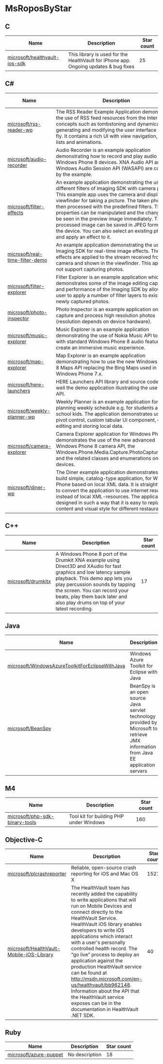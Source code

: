 # MsRoposByStar
## C
|Name|Description|Star count|
|---|---|---|
|[microsoft/healthvault-ios-sdk](https://github.com/microsoft/healthvault-ios-sdk)|This library is used for the HealthVault for iPhone app. Ongoing updates & bug fixes|25|
## C#
|Name|Description|Star count|
|---|---|---|
|[microsoft/rss-reader-wp](https://github.com/microsoft/rss-reader-wp)|The RSS Reader Example Application demonstrates the use of RSS feed resources from the Internet, and concepts such as tombstoning and dynamically generating and modifying the user interface on the fly. It contains a rich UI with view navigation, search, lists and animations.|34|
|[microsoft/audio-recorder](https://github.com/microsoft/audio-recorder)|Audio Recorder is an example application demonstrating how to record and play audio in Windows Phone 8 devices. XNA Audio API and Windows Audio Session API (WASAPI) are covered by the example.|34|
|[microsoft/filter-effects](https://github.com/microsoft/filter-effects)|An example application demonstrating the use of the different filters of Imaging SDK with camera photos. This example app uses the camera and displays the viewfinder for taking a picture. The taken photo is then processed with the predefined filters. The filter properties can be manipulated and the changes can be seen in the preview image immediately. The processed image can be saved in JPEG format to the device. You can also select an existing photo and apply an effect to it.|29|
|[microsoft/real-time-filter-demo](https://github.com/microsoft/real-time-filter-demo)|An example application demonstrating the use of the Imaging SDK for real-time image effects. The effects are applied to the stream received from the camera and shown in the viewfinder. This app does not support capturing photos.|29|
|[microsoft/filter-explorer](https://github.com/microsoft/filter-explorer)|Filter Explorer is an example application which demonstrates some of the image editing capabilities and performance of the Imaging SDK by allowing the user to apply a number of filter layers to existing or newly captured photos.|26|
|[microsoft/photo-inspector](https://github.com/microsoft/photo-inspector)|Photo Inspector is an example application on how to capture and process high resolution photos (resolution depends on device hardware).|25|
|[microsoft/music-explorer](https://github.com/microsoft/music-explorer)|Music Explorer is an example application demonstrating the use of Nokia Music API together with standard Windows Phone 8 audio features to create an immersive music experience.|24|
|[microsoft/map-explorer](https://github.com/microsoft/map-explorer)|Map Explorer is an example application demonstrating how to use the new Windows Phone 8 Maps API replacing the Bing Maps used in Windows Phone 7.x.|22|
|[microsoft/here-launchers](https://github.com/microsoft/here-launchers)|HERE Launchers API library and source codes, as well the demo application illustrating the use of the API.|20|
|[microsoft/weekly-planner-wp](https://github.com/microsoft/weekly-planner-wp)|Weekly Planner is an example application for planning weekly schedule e.g. for students and school kids. The application demonstrates usage of pivot control, custom tabular UI component, content editing and storing local data.|19|
|[microsoft/camera-explorer](https://github.com/microsoft/camera-explorer)|Camera Explorer application for Windows Phone 8 demonstrates the use of the new advanced Windows Phone 8 camera API, the Windows.Phone.Media.Capture.PhotoCaptureDevice and the related classes and enumerations on Lumia devices.|17|
|[microsoft/diner-wp](https://github.com/microsoft/diner-wp)|The Diner example application demonstrates how to build simple, catalog-type application, for Windows Phone based on local XML data. It is straightforward to convert the application to use internet resources instead of local XML-resources. The application is designed in such a way that it is easy to replace the content and visual style for different restaurants.|13|
## C++
|Name|Description|Star count|
|---|---|---|
|[microsoft/drumkitx](https://github.com/microsoft/drumkitx)|A Windows Phone 8 port of the ​Drumkit XNA example using Direct3D and XAudio for fast graphics and low latency sample playback. This demo app lets you play percussion sounds by tapping the screen. You can record your beats, play them back later and also play drums on top of your latest recording.|17|
## Java
|Name|Description|Star count|
|---|---|---|
|[microsoft/WindowsAzureToolkitForEclipseWithJava](https://github.com/microsoft/WindowsAzureToolkitForEclipseWithJava)|Windows Azure Toolkit for Eclipse with Java|40|
|[microsoft/BeanSpy](https://github.com/microsoft/BeanSpy)|BeanSpy is an open source Java servlet technology provided by Microsoft to retrieve JMX information from Java EE application servers|19|
## M4
|Name|Description|Star count|
|---|---|---|
|[microsoft/php-sdk-binary-tools](https://github.com/microsoft/php-sdk-binary-tools)|Tool kit for building PHP under Windows|160|
## Objective-C
|Name|Description|Star count|
|---|---|---|
|[microsoft/plcrashreporter](https://github.com/microsoft/plcrashreporter)|Reliable, open-source crash reporting for iOS and Mac OS X|1521|
|[microsoft/HealthVault-Mobile-iOS-Library](https://github.com/microsoft/HealthVault-Mobile-iOS-Library)|The HealthVault team has recently added the capability to write applications that will run on Mobile Devices and connect directly to the HealthVault Service. HealthVault iOS library enables developers to write iOS applications which interact with a user's personally controlled health record. The “go live” process to deploy an application against the production HealthVault service can be found at http://msdn.microsoft.com/en-us/healthvault/bb962148. Information about the API that the HealthVault service exposes can be in the documentation in HealthVault .NET SDK.|40|
## Ruby
|Name|Description|Star count|
|---|---|---|
|[microsoft/azure-puppet](https://github.com/microsoft/azure-puppet)|No description|18|
